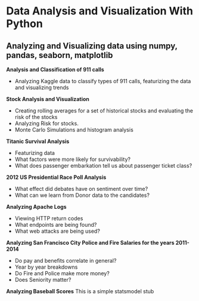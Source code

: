# Data Analysis and Visualization With Python

## Analyzing and Visualizing data using numpy, pandas, seaborn, matplotlib

**Analysis and Classification of 911 calls**
- Analyzing Kaggle data to classify types of 911 calls, featurizing the data and visualizing trends

**Stock Analysis and Visualization**
- Creating rolling averages for a set of historical stocks and evaluating the risk of the stocks
- Analyzing Risk for stocks. 
- Monte Carlo Simulations and histogram analysis

**Titanic Survival Analysis**
- Featurizing data
- What factors were more likely for survivability?
- What does passenger embarkation tell us about passenger ticket class?

**2012 US Presidential Race Poll Analysis**
- What effect did debates have on sentiment over time?
- What can we learn from Donor data to the candidates? 

**Analyzing Apache Logs**
- Viewing HTTP return codes
- What endpoints are being found?
- What web attacks are being used?

**Analyzing San Francisco City Police and Fire Salaries for the years 2011-2014**
- Do pay and benefits correlate in general?
- Year by year breakdowns
- Do Fire and Police make more money?
- Does Seniority matter?

**Analyzing Baseball Scores**
This is a simple statsmodel stub


